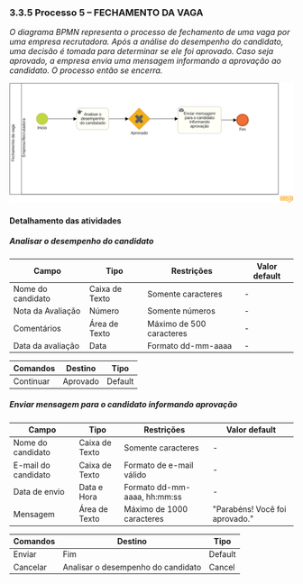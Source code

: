 ### 3.3.5 Processo 5 – FECHAMENTO DA VAGA

_O diagrama BPMN representa o processo de fechamento de uma vaga por uma empresa recrutadora. Após a análise do desempenho do candidato, uma decisão é tomada para determinar se ele foi aprovado. Caso seja aprovado, a empresa envia uma mensagem informando a aprovação ao candidato. O processo então se encerra._

![Modelo BPMN do Processo 1](https://github.com/ICEI-PUC-Minas-PMGES-TI/pmg-es-2025-1-ti2-3740100-worklink/blob/main/docs/images/tis%20Diagrama%20fechamento%20de%20vaga.png)


#### Detalhamento das atividades

##### Analisar o desempenho do candidato

| **Campo**       | **Tipo**         | **Restrições** | **Valor default** |
|-----------------|------------------|----------------|-------------------|
| Nome do candidato   | Caixa de Texto    | Somente caracteres | -        |
| Nota da Avaliação   |  Número   | Somente números  | -        | -
| Comentários       | Área de Texto  | Máximo de 500 caracteres| -                   |
| Data da avaliação | Data           | Formato dd-mm-aaaa      |  -                 |


| **Comandos**   | **Destino**        | **Tipo**  |
|----------------|--------------------|-----------|
| Continuar        | Aprovado | Default |

##### Enviar mensagem para o candidato informando aprovação

| **Campo** | **Tipo**       | **Restrições**         | **Valor default** |
|----------|----------------|------------------------|-------------------|
| Nome do candidato   | Caixa de Texto  | Somente caracteres           | -                              |
| E-mail do candidato | Caixa de Texto  | Formato de e-mail válido     | -                              |
| Data de envio       | Data e Hora     | Formato dd-mm-aaaa, hh:mm:ss | -                              |
| Mensagem            | Área de Texto   | Máximo de 1000 caracteres    | "Parabéns! Você foi aprovado." |

| **Comandos**   | **Destino**               | **Tipo**  |
|---------------|---------------------------|-----------|
| Enviar        | Fim | Default   |
| Cancelar        | Analisar o desempenho do candidato                | Cancel    |

